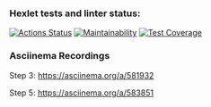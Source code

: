 ### Hexlet tests and linter status:
[![Actions Status](https://github.com/davydovks/php-project-48/workflows/hexlet-check/badge.svg)](https://github.com/davydovks/php-project-48/actions)
[![Maintainability](https://api.codeclimate.com/v1/badges/00cecdd036295d3f8eb7/maintainability)](https://codeclimate.com/github/davydovks/php-project-48/maintainability)
[![Test Coverage](https://api.codeclimate.com/v1/badges/00cecdd036295d3f8eb7/test_coverage)](https://codeclimate.com/github/davydovks/php-project-48/test_coverage)
### Asciinema Recordings
Step 3: https://asciinema.org/a/581932

Step 5: https://asciinema.org/a/583851
